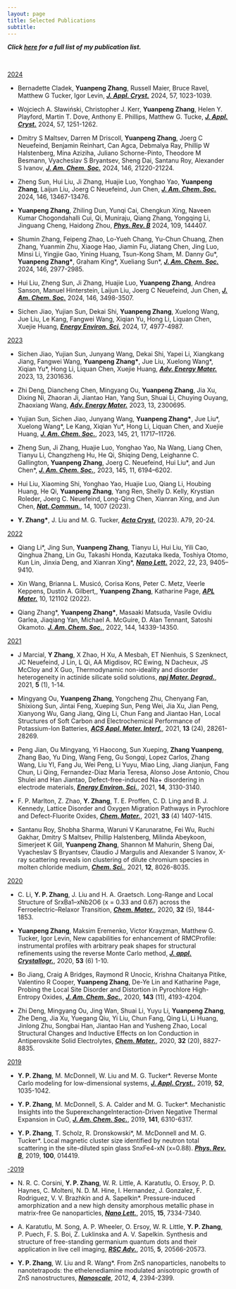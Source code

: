 ```yaml
---
layout: page
title: Selected Publications
subtitle: 　
---
```


<p><b><i>Click <a target="_blank" href="https://scholar.google.com/citations?user=NgqIgO0AAAAJ&hl=e">here</a> for a full list of my publication list.</i></b></p>

<br />

<u>2024</u>

- Bernadette Cladek, **Yuanpeng Zhang**, Russell Maier, Bruce Ravel, Matthew G Tucker, Igor Levin, <u><b><i>J. Appl. Cryst.</i></b></u> 2024, 57, 1023-1039.

- Wojciech A. Sławiński, Christopher J. Kerr, **Yuanpeng Zhang**, Helen Y. Playford, Martin T. Dove, Anthony E. Phillips, Matthew G. Tucke, <u><b><i>J. Appl. Cryst.</i></b></u> 2024, 57, 1251-1262.

- Dmitry S Maltsev, Darren M Driscoll, **Yuanpeng Zhang**, Joerg C Neuefeind, Benjamin Reinhart, Can Agca, Debmalya Ray, Phillip W Halstenberg, Mina Aziziha, Juliano Schorne-Pinto, Theodore M Besmann, Vyacheslav S Bryantsev, Sheng Dai, Santanu Roy, Alexander S Ivanov, <u><b><i>J. Am. Chem. Soc.</i></b></u> 2024, 146, 21220-21224.

- Zheng Sun, Hui Liu, Ji Zhang, Huajie Luo, Yonghao Yao, **Yuanpeng Zhang**, Laijun Liu, Joerg C Neuefeind, Jun Chen, <u><b><i>J. Am. Chem. Soc.</i></b></u> 2024, 146, 13467-13476.

- **Yuanpeng Zhang**, Zhiling Dun, Yunqi Cai, Chengkun Xing, Naveen Kumar Chogondahalli Cui, Qi, Muniraju, Qiang Zhang, Yongqing Li, Jinguang Cheng, Haidong Zhou, <u><b><i>Phys. Rev. B</i></b></u> 2024, 109, 144407.

- Shumin Zhang, Feipeng Zhao, Lo-Yueh Chang, Yu-Chun Chuang, Zhen Zhang, Yuanmin Zhu, Xiaoge Hao, Jiamin Fu, Jiatang Chen, Jing Luo, Minsi Li, Yingjie Gao, Yining Huang, Tsun-Kong Sham, M. Danny Gu*, **Yuanpeng Zhang\***, Graham King*, Xueliang Sun*, <u><b><i>J. Am. Chem. Soc.</i></b></u> 2024, 146, 2977-2985.

- Hui Liu, Zheng Sun, Ji Zhang, Huajie Luo, **Yuanpeng Zhang**, Andrea Sanson, Manuel Hinterstein, Laijun Liu, Joerg C Neuefeind, Jun Chen, <u><b><i>J. Am. Chem. Soc.</i></b></u> 2024, 146, 3498-3507.

- Sichen Jiao, Yujian Sun, Dekai Shi, **Yuanpeng Zhang**, Xuelong Wang, Jue Liu, Le Kang, Fangwei Wang, Xiqian Yu, Hong Li, Liquan Chen, Xuejie Huang, <u><b><i>Energy Environ. Sci.</i></b></u> 2024, 17, 4977-4987.

<u>2023</u>

- Sichen Jiao, Yujian Sun, Junyang Wang, Dekai Shi, Yapei Li, Xiangkang Jiang, Fangwei Wang, **Yuanpeng Zhang\***, Jue Liu, Xuelong Wang*, Xiqian Yu*, Hong Li, Liquan Chen, Xuejie Huang, <u><b><i>Adv. Energy Mater.</i></b></u> 2023, 13, 2301636.

- Zhi Deng, Diancheng Chen, Mingyang Ou, **Yuanpeng Zhang**, Jia Xu, Dixing Ni, Zhaoran Ji, Jiantao Han, Yang Sun, Shuai Li, Chuying Ouyang, Zhaoxiang Wang, <u><b><i>Adv. Energy Mater.</i></b></u> 2023, 13, 2300695.

- Yujian Sun, Sichen Jiao, Junyang Wang, **Yuanpeng Zhang\***, Jue Liu\*, Xuelong Wang\*, Le Kang, Xiqian Yu\*, Hong Li, Liquan Chen, and Xuejie Huang, <u><b><i>J. Am. Chem. Soc.</i></b></u>, 2023, 145, 21, 11717–11726.

- Zheng Sun, Ji Zhang, Huajie Luo, Yonghao Yao, Na Wang, Liang Chen, Tianyu Li, Changzheng Hu, He Qi, Shiqing Deng, Leighanne C. Gallington, **Yuanpeng Zhang**, Joerg C. Neuefeind, Hui Liu*, and Jun Chen*, <u><b><i>J. Am. Chem. Soc.</i></b></u>, 2023, 145, 11, 6194–6202.

- Hui Liu, Xiaoming Shi, Yonghao Yao, Huajie Luo, Qiang Li, Houbing Huang, He Qi, **Yuanpeng Zhang**, Yang Ren, Shelly D. Kelly, Krystian Roleder, Joerg C. Neuefeind, Long-Qing Chen, Xianran Xing, and Jun Chen, <u><b><i>Nat. Commun.</i></b></u>, 14, 1007 (2023).

- **Y. Zhang\***, J. Liu and M. G. Tucker, <u><b><i>Acta Cryst.</i></b></u> (2023). A79, 20-24.

<u>2022</u>

- Qiang Li*, Jing Sun, **Yuanpeng Zhang**, Tianyu Li, Hui Liu, Yili Cao, Qinghua Zhang, Lin Gu, Takashi Honda, Kazutaka Ikeda, Toshiya Otomo, Kun Lin, Jinxia Deng, and Xianran Xing*, <u><b><i>Nano Lett.</i></b></u> 2022, 22, 23, 9405–9410.

- Xin Wang, Brianna L. Musicó, Corisa Kons, Peter C. Metz, Veerle Keppens, Dustin A. Gilbert,, **Yuanpeng Zhang**, Katharine Page, <u><b><i>APL Mater.</i></b></u> 10, 121102 (2022).

- Qiang Zhang*, **Yuanpeng Zhang\***, Masaaki Matsuda, Vasile Ovidiu Garlea, Jiaqiang
Yan, Michael A. McGuire, D. Alan Tennant, Satoshi Okamoto. <u><b><i>J. Am. Chem. Soc.</i></b></u>,
2022, 144, 14339-14350.

<u>2021</u>

- J Marcial, **Y Zhang**, X Zhao, H Xu, A Mesbah, ET Nienhuis, S Szenknect, JC Neuefeind, J Lin, L Qi, AA Migdisov, RC Ewing, N Dacheux, JS McCloy and X Guo,
Thermodynamic non-ideality and disorder heterogeneity in actinide silicate solid solutions, <u><b><i>npj Mater. Degrad.</i></b></u>, 2021, **5** (1), 1-14.

- Mingyang Ou, **Yuanpeng Zhang**, Yongcheng Zhu, Chenyang Fan, Shixiong Sun, Jintai Feng, Xueping Sun, Peng Wei, Jia Xu, Jian Peng, Xianyong Wu, Gang Jiang, Qing Li, Chun Fang and Jiantao Han, Local Structures of Soft Carbon and Electrochemical Performance of Potassium-Ion Batteries, <u><b><i>ACS Appl. Mater. Interf.</i></b></u>, 2021, **13** (24), 28261-28269.

- Peng Jian, Ou Mingyang, Yi Haocong, Sun Xueping, **Zhang Yuanpeng**, Zhang Bao, Yu Ding, Wang Feng, Gu Songqi, Lopez Carlos, Zhang Wang, Liu YI, Fang Ju, Wei Peng, Li Yuyu, Miao Ling, Jiang Jianjun, Fang Chun, Li Qing, Fernandez-Diaz Maria Teresa, Alonso Jose Antonio, Chou Shulei and Han Jiantao, Defect-free-induced Na+ disordering in electrode materials, <u><b><i>Energy Environ. Sci.</i></b></u>, 2021, **14**, 3130-3140.

- F. P. Marlton, Z. Zhao, **Y. Zhang**, T. E. Proffen, C. D. Ling and B. J. Kennedy, Lattice Disorder and Oxygen Migration Pathways in Pyrochlore and Defect-Fluorite Oxides, <u><b><i>Chem. Mater.</i></b></u>, 2021, **33** (4) 1407-1415.

- Santanu Roy, Shobha Sharma, Waruni V Karunaratne, Fei Wu, Ruchi Gakhar, Dmitry S Maltsev, Phillip Halstenberg, Milinda Abeykoon, Simerjeet K Gill, **Yuanpeng Zhang**, Shannon M Mahurin, Sheng Dai, Vyacheslav S Bryantsev, Claudio J Margulis and Alexander S Ivanov, X-ray scattering reveals ion clustering of dilute chromium species in molten chloride medium, <u><b><i>Chem. Sci.</i></b></u>, 2021, **12**, 8026-8035.

<u>2020</u>

- C. Li, **Y. P. Zhang**, J. Liu and H. A. Graetsch. Long-Range and Local Structure of SrxBa1–xNb2O6 (x = 0.33 and 0.67) across the Ferroelectric–Relaxor Transition, <u><b><i>Chem. Mater.</i></b></u>, 2020, **32** (5), 1844-1853.

- **Yuanpeng Zhang**, Maksim Eremenko, Victor Krayzman, Matthew G. Tucker, Igor Levin, New capabilities for enhancement of RMCProfile: instrumental profiles with arbitrary peak shapes for structural refinements using the reverse Monte Carlo method, <u><b><i>J. appl. Crystallogr.</i></b></u>, 2020, **53** (6) 1-10.

- Bo Jiang, Craig A Bridges, Raymond R Unocic, Krishna Chaitanya Pitike, Valentino R Cooper, **Yuanpeng Zhang**, De-Ye Lin and Katharine Page, Probing the Local Site Disorder and Distortion in Pyrochlore High-Entropy Oxides, <u><b><i>J. Am. Chem. Soc.</i></b></u>, 2020, **143** (11), 4193-4204.

- Zhi Deng, Mingyang Ou, Jing Wan, Shuai Li, Yuyu Li, **Yuanpeng Zhang**, Zhe Deng, Jia Xu, Yuegang Qiu, Yi Liu, Chun Fang, Qing Li, Li Huang, Jinlong Zhu, Songbai Han, Jiantao Han and Yusheng Zhao, Local Structural Changes and Inductive Effects on Ion Conduction in Antiperovskite Solid Electrolytes, <u><b><i>Chem. Mater.</i></b></u>, 2020, **32** (20), 8827-8835.

<u>2019</u>

- **Y. P. Zhang**, M. McDonnell, W. Liu and M. G. Tucker*. Reverse Monte Carlo modeling for low-dimensional systems, <u><b><i>J. Appl. Cryst.</i></b></u>, 2019, **52**, 1035-1042.

- **Y. P. Zhang**, M. McDonnell, S. A. Calder and M. G. Tucker*. Mechanistic Insights into the SuperexchangeInteraction-Driven Negative Thermal Expansion in CuO, <u><b><i>J. Am. Chem. Soc.</i></b></u>, 2019, **141**, 6310-6317.

- **Y. P. Zhang**, T. Scholz, R. Dronskowski*, M. McDonnell and M. G. Tucker*. Local magnetic cluster size identified by neutron total scattering in the site-diluted spin glass SnxFe4-xN (x=0.88). <u><b><i>Phys. Rev. B</i></b></u>, 2019, **100**, 014419.

<u>-2019</u>

- N. R. C. Corsini, **Y. P. Zhang**, W. R. Little, A. Karatutlu, O. Ersoy, P. D. Haynes, C. Molteni, N. D. M. Hine, I. Hernandez, J. Gonzalez, F. Rodriguez, V. V. Brazhkin and A. Sapelkin*. Pressure-induced amorphization and a new high density amorphous metallic phase in matrix-free Ge nanoparticles, <u><b><i>Nano Lett.</i></b></u>, 2015, **15**, 7334-7340.

- A. Karatutlu, M. Song, A. P. Wheeler, O. Ersoy, W. R. Little, **Y. P. Zhang**, P. Puech, F. S. Boi, Z. Luklinska and A. V. Sapelkin. Synthesis and structure of free-standing germanium quantum dots and their application in live cell imaging, <u><b><i>RSC Adv.</i></b></u>, 2015, **5**, 20566-20573.

- **Y. P. Zhang**, W. Liu and R. Wang*. From ZnS nanoparticles, nanobelts to nanotetrapods: the ethelenediamine modulated anisotropic growth of ZnS nanostructures, <u><b><i>Nanoscale</i></b></u>, 2012, **4**, 2394-2399.
